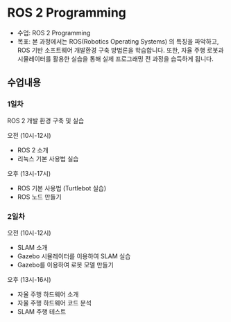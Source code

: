 # ROS 2 Programming

- 수업: ROS 2 Programming
- 목표: 본 과정에서는 ROS(Robotics Operating Systems) 의 특징을 파악하고, ROS 기반 소프트웨어 개발환경 구축 방법론을 학습합니다. 또한, 자율 주행 로봇과 시뮬레이터를 활용한 실습을 통해 실제 프로그래밍 전 과정을 습득하게 됩니다.

## 수업내용

### 1일차

ROS 2 개발 환경 구축 및 실습

오전 (10시-12시)

 - ROS 2 소개
 - 리눅스 기본 사용법 실습

오후 (13시-17시)

 - ROS 기본 사용법 (Turtlebot 실습)
 - ROS 노드 만들기

### 2일차

오전 (10시-12시)

 - SLAM 소개
 - Gazebo 시뮬레이터를 이용하여 SLAM 실습
 - Gazebo를 이용하여 로봇 모델 만들기

오후 (13시-16시)

 - 자율 주행 하드웨어 소개
 - 자율 주행 하드웨어 코드 분석
 - SLAM 주행 테스트
